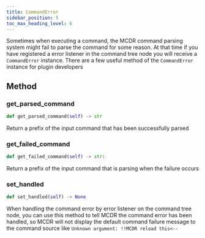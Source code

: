 ```yaml
---
title: CommandError
sidebar_position: 5
toc_max_heading_level: 6
---
```


Sometimes when executing a command, the MCDR command parsing system might fail to parse the command for some reason. At that time if you have registered a error listener in the command tree node you will receive a `CommandError` instance. There are a few useful method of the `CommandError` instance for plugin developers

## Method

### get_parsed_command

``` python
def get_parsed_command(self) -> str
```

Return a prefix of the input command that has been successfully parsed

### get_failed_command

``` python
def get_failed_command(self) -> str:
```

Return a prefix of the input command that is parsing when the failure occurs

### set_handled

``` python
def set_handled(self) -> None
```

When handling the command error by error listener on the command tree node, you can use this method to tell MCDR the command error has been handled, so MCDR will not display the default command failure message to the command source like `Unknown argument: !!MCDR reload this<--`
